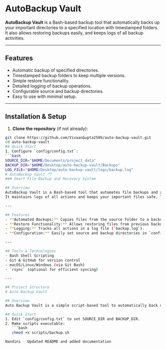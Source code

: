 # AutoBackup Vault

**AutoBackup Vault** is a Bash-based backup tool that automatically backs up your important directories to a specified location with timestamped folders. It also allows restoring backups easily, and keeps logs of all backup activities.

---

## Features

- Automatic backup of specified directories.
- Timestamped backup folders to keep multiple versions.
- Simple restore functionality.
- Detailed logging of backup operations.
- Configurable source and backup directories.
- Easy to use with minimal setup.

---

## Installation & Setup

1. **Clone the repository** (if not already):

```bash
git clone https://github.com/VivaanGupta2509/auto-backup-vault.git
cd auto-backup-vault
## Quick Start
1. Configure `config/config.txt`:
```bash
SOURCE_DIR="$HOME/Documents/project_data"
BACKUP_DIR="$HOME/Desktop/auto-backup-vault/Backups"
LOG_FILE="$HOME/Desktop/auto-backup-vault/logs/backup.log"
# AutoBackup Vault 🗂️
### Smart File Backup and Recovery System

## Overview
AutoBackup Vault is a Bash-based tool that automates file backups and allows easy restoration.  
It maintains logs of all actions and keeps your important files safe. This project is implemented as part of the OST group project.

---

## Features
- **Automated Backups:** Copies files from the source folder to a backup folder with timestamps.
- **Restore Functionality:** Allows restoring files from previous backups.
- **Logging:** Tracks all actions in a log file (`backup.log`).
- **Configuration:** Easily set source and backup directories in `config/config.txt`.

---

## Tools & Technologies
- Bash Shell Scripting
- Git & GitHub for version control
- macOS/Linux/Windows (via Git Bash)
- `rsync` (optional for efficient syncing)

---

## Project Structure
# Auto Backup Vault

## Overview
Auto Backup Vault is a simple script-based tool to automatically back up important directories to a safe location and allow easy restore. This project is implemented in Bash and uses rsync for efficient syncing.

## Quick Start
1. Edit `config/config.txt` to set SOURCE_DIR and BACKUP_DIR.
2. Make scripts executable:
   ```bash
   chmod +x scripts/backup.sh

Nandini - Updated README and added documentation
